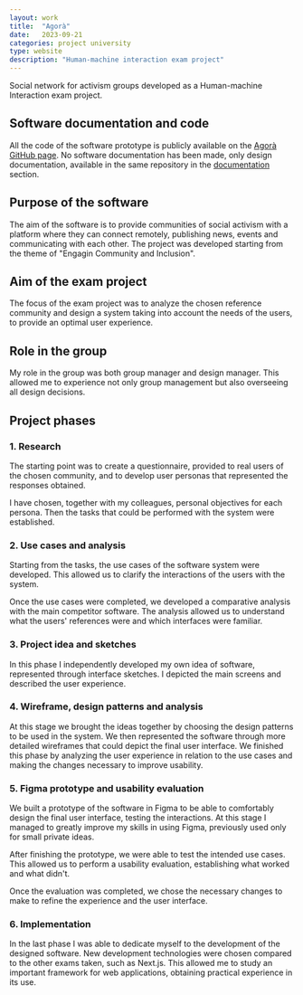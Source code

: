 ```yaml
---
layout: work
title:  "Agorà"
date:   2023-09-21
categories: project university
type: website
description: "Human-machine interaction exam project"
---
```


Social network for activism groups developed as a Human-machine Interaction exam project.

## Software documentation and code

All the code of the software prototype is publicly available on the [Agorà GitHub page](https://github.com/amarcone42/agora). No software documentation has been made, only design documentation, available in the same repository in the [documentation](https://github.com/amarcone42/agora/tree/master/documentation) section.

## Purpose of the software

The aim of the software is to provide communities of social activism with a platform where they can connect remotely, publishing news, events and communicating with each other.
The project was developed starting from the theme of "Engagin Community and Inclusion".

## Aim of the exam project

The focus of the exam project was to analyze the chosen reference community and design a system taking into account the needs of the users, to provide an optimal user experience.

## Role in the group

My role in the group was both group manager and design manager. This allowed me to experience not only group management but also overseeing all design decisions.

## Project phases

### 1. Research

The starting point was to create a questionnaire, provided to real users of the chosen community, and to develop user personas that represented the responses obtained.

I have chosen, together with my colleagues, personal objectives for each persona. Then the tasks that could be performed with the system were established. 

### 2. Use cases and analysis

Starting from the tasks, the use cases of the software system were developed. This allowed us to clarify the interactions of the users with the system.

Once the use cases were completed, we developed a comparative analysis with the main competitor software. The analysis allowed us to understand what the users' references were and which interfaces were familiar.

### 3. Project idea and sketches

In this phase I independently developed my own idea of ​​software, represented through interface sketches. I depicted the main screens and described the user experience.

### 4. Wireframe, design patterns and analysis

At this stage we brought the ideas together by choosing the design patterns to be used in the system. We then represented the software through more detailed wireframes that could depict the final user interface.
We finished this phase by analyzing the user experience in relation to the use cases and making the changes necessary to improve usability.

### 5. Figma prototype and usability evaluation

We built a prototype of the software in Figma to be able to comfortably design the final user interface, testing the interactions.
At this stage I managed to greatly improve my skills in using Figma, previously used only for small private ideas.

After finishing the prototype, we were able to test the intended use cases. This allowed us to perform a usability evaluation, establishing what worked and what didn't.

Once the evaluation was completed, we chose the necessary changes to make to refine the experience and the user interface.

### 6. Implementation

In the last phase I was able to dedicate myself to the development of the designed software. New development technologies were chosen compared to the other exams taken, such as Next.js. This allowed me to study an important framework for web applications, obtaining practical experience in its use.
